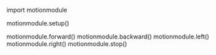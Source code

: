 import motionmodule

motionmodule.setup()

motionmodule.forward()
motionmodule.backward()
motionmodule.left()
motionmodule.right()
motionmodule.stop()


 
